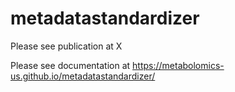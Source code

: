 # metadatastandardizer

Please see publication at X

Please see documentation at https://metabolomics-us.github.io/metadatastandardizer/
